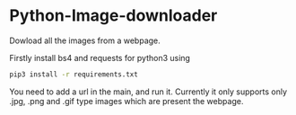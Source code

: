 # Python-Image-downloader

Dowload all the images from a webpage.

Firstly install bs4 and requests for python3 using

```bash
pip3 install -r requirements.txt
```

You need to add a url in the main, and run it.
Currently it only supports only .jpg, .png and .gif type images which are present the webpage.